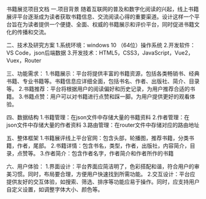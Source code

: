 书籍展览项目文档
一.项目背景
    随着互联网的普及和数字化阅读的兴起，线上书籍展评平台逐渐成为读者获取书籍信息、交流阅读心得的重要渠道。设计这样一个平台旨在为读者提供一个便捷、全面、权威的书籍展示和评价平台，同时促进书籍文化的传播和交流。

二、技术及研究方案
    1.系统环境：windows 10 （64位）操作系统
    2.开发软件：VS Code，json后端数据
    3.开发技术：HTML5，CSS3，JavaScript，Vue2，Vuex，Router

三、功能需求：
    1.书籍展示：平台将提供丰富的书籍资源，包括各类畅销书、经典书籍、专业书籍等。书籍信息应详细全面，包括书名、作者、出版社、简介、目录等。
    2.书籍推荐：平台将根据用户的阅读偏好和历史记录，为用户推荐合适的书籍。
    3.书籍点赞：用户可以对书籍进行点赞和踩一脚。为用户提供更好的观看体验。

四、数据结构
    1.书籍管理：在json文件中存储大量的书籍资料
    2.作者管理：在json文件中存储大量的作者资料
    3.路由管理：在router文件中存储对应的路由地址

五、整体框架
    1.书籍展评线上平台官网：包含头部，轮播图，推荐书籍，分类书籍，作者，尾部。
    2.书籍详情：包含书名，类型，作者，出版社，内容简介，目录，点赞等。
    3.作者简介：包含作者名字，作者简介和作者所作的书籍

六、用户体验：
    1.界面设计：平台界面应简洁明了，色彩搭配和谐，符合用户的审美习惯。同时，布局要合理，方便用户快速找到所需功能。
    2.交互设计：平台应提供友好的交互体验，如搜索、筛选、排序等功能应易于操作。同时，应支持用户自定义设置，如调整字体大小、颜色等。

